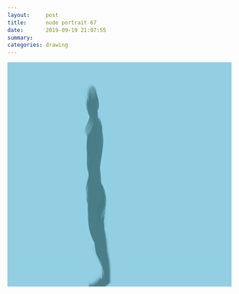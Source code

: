```yaml
---
layout:     post
title:      nude portrait 67
date:       2019-09-19 21:07:55
summary:    
categories: drawing
---
```

![nude portrait 67](/images/diary/nude-portrait-67.png ".")
